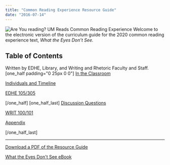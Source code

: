 ```yaml
---
title: "Common Reading Experience Resource Guide"
date: "2016-07-14"
---
```


![Are You reading? UM Reads Common Reading Experience](images/CRE-Logo.jpg) Welcome to the electronic version of the curriculum guide for the 2020 common reading experience text, _What the Eyes Don’t See._

## Table of Contents

Written by EDHE, Library, and Writing and Rhetoric Faculty and Staff. \[one\_half padding="0 25px 0 0"\] [In the Classroom](http://library.cwr.olemiss.edu/guides/cre/teaching/)

[Individuals and Timeline](/characters)

[EDHE 105/305](http://library.cwr.olemiss.edu/guides/cre/edhe/)

\[/one\_half\] \[one\_half\_last\] [Discussion Questions](/discussion)

[WRIT 100/101](http://library.cwr.olemiss.edu/guides/cre/writ101/)

[Appendix](/appendix)

\[/one\_half\_last\]

* * *

[Download a PDF of the Resource Guide](https://olemiss.box.com/s/xnvge5f9b24y7ywtjzg3e7f2xx2g15u5)

[What the Eyes Don't See eBook](https://umiss.lib.olemiss.edu/search~S2?/Xwhat+the+eyes+don%27t+see&SORT=D/Xwhat+the+eyes+don%27t+see&SORT=D&SUBKEY=what+the+eyes+don%27t+see/1%2C25%2C25%2CB/frameset&FF=Xwhat+the+eyes+don%27t+see&SORT=D&1%2C1%2C)
